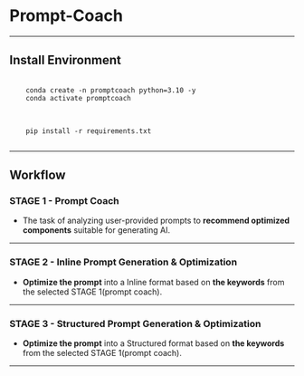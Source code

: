 # Prompt-Coach
***

## Install Environment   
<pre>
  <code>
    conda create -n promptcoach python=3.10 -y
    conda activate promptcoach 
  </code>
</pre>

<pre>
  <code>
    pip install -r requirements.txt 
  </code>
</pre>
***

## Workflow
### STAGE 1 - Prompt Coach
+ The task of analyzing user-provided prompts to **recommend optimized components** suitable for generating AI.
***

### STAGE 2 - Inline Prompt Generation & Optimization
+ **Optimize the prompt** into a Inline format based on **the keywords** from the selected STAGE 1(prompt coach).
***

### STAGE 3 - Structured Prompt Generation & Optimization
+ **Optimize the prompt** into a Structured format based on **the keywords** from the selected STAGE 1(prompt coach).
***

